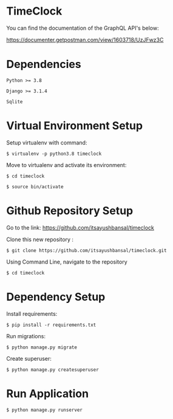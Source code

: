 # TimeClock

You can find the documentation of the GraphQL API's below:

https://documenter.getpostman.com/view/1603718/UzJFwz3C

# Dependencies
`Python >= 3.8`

`Django >= 3.1.4`

`Sqlite`

# Virtual Environment Setup
Setup virtualenv with command: 

`$ virtualenv -p python3.8 timeclock`

Move to virtualenv and activate its environment:

`$ cd timeclock`

`$ source bin/activate`


# Github Repository Setup
Go to the link: https://github.com/itsayushbansal/timeclock

Clone this new repository : 

`$ git clone https://github.com/itsayushbansal/timeclock.git`

Using Command Line, navigate to the repository

`$ cd timeclock`

# Dependency Setup
Install requirements: 

`$ pip install -r requirements.txt`

Run migrations: 

`$ python manage.py migrate`

Create superuser: 

`$ python manage.py createsuperuser`

# Run Application
`$ python manage.py runserver`

